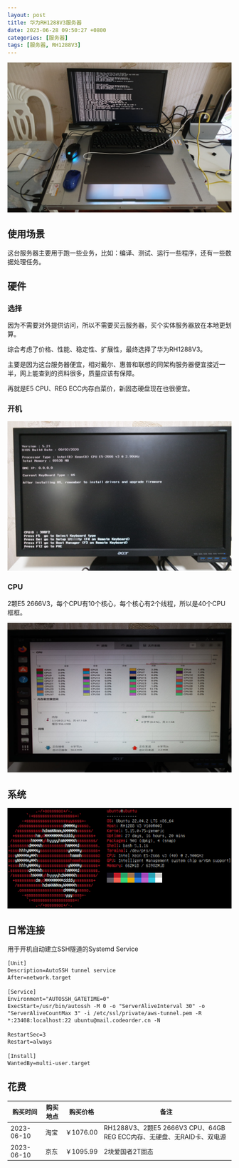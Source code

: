 ```yaml
---
layout: post
title: 华为RH1288V3服务器
date: 2023-06-28 09:50:27 +0800
categories: [服务器]
tags: [服务器, RH1288V3]
---
```

![Huawei RH1288V3](/assets/img/huawei-rh1288v3/1.jpg)

## 使用场景

这台服务器主要用于跑一些业务，比如：编译、测试、运行一些程序，还有一些数据处理任务。

## 硬件

### 选择

因为不需要对外提供访问，所以不需要买云服务器，买个实体服务器放在本地更划算。

综合考虑了价格、性能、稳定性、扩展性，最终选择了华为RH1288V3。

主要是因为这台服务器便宜，相对戴尔、惠普和联想的同架构服务器便宜接近一半，网上能查到的资料很多，质量应该有保障。

再就是E5 CPU、REG ECC内存白菜价，新固态硬盘现在也很便宜。

### 开机

![](/assets/img/huawei-rh1288v3/3.jpg)

### CPU

2颗E5 2666V3，每个CPU有10个核心，每个核心有2个线程，所以是40个CPU框框。

![](/assets/img/huawei-rh1288v3/2.jpg)

## 系统

![](/assets/img/neofetch-rh1288v3-ubuntu22.04.png)

## 日常连接

用于开机自动建立SSH隧道的Systemd Service

```systemd
[Unit]
Description=AutoSSH tunnel service
After=network.target

[Service]
Environment="AUTOSSH_GATETIME=0"
ExecStart=/usr/bin/autossh -M 0 -o "ServerAliveInterval 30" -o "ServerAliveCountMax 3" -i /etc/ssl/private/aws-tunnel.pem -R *:23408:localhost:22 ubuntu@mail.codeorder.cn -N

RestartSec=3
Restart=always

[Install]
WantedBy=multi-user.target
```

## 花费

| 购买时间 | 购买地点 | 购买价格 | 备注 |
| --- | --- | --- | --- |
| 2023-06-10 | 淘宝 | ￥1076.00 | RH1288V3、2颗E5 2666V3 CPU、64GB REG ECC内存、无硬盘、无RAID卡、双电源 |
| 2023-06-10 | 京东 | ￥1095.99 | 2块爱国者2T固态 |
